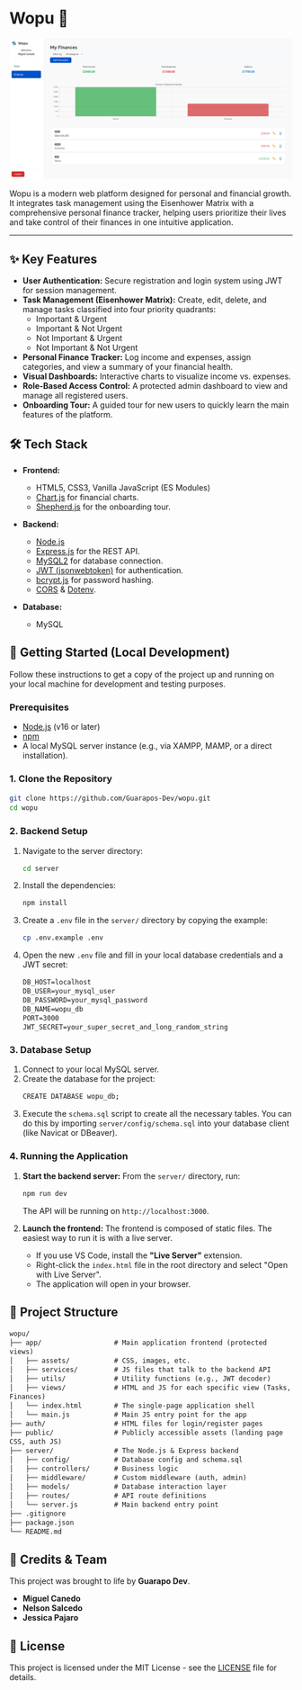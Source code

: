 # Wopu 🚀

![Wopu Dashboard Preview](app/assets/images/dashboard-preview.webp)

Wopu is a modern web platform designed for personal and financial growth. It integrates task management using the Eisenhower Matrix with a comprehensive personal finance tracker, helping users prioritize their lives and take control of their finances in one intuitive application.

---

## ✨ Key Features

*   **User Authentication:** Secure registration and login system using JWT for session management.
*   **Task Management (Eisenhower Matrix):** Create, edit, delete, and manage tasks classified into four priority quadrants:
    *   Important & Urgent
    *   Important & Not Urgent
    *   Not Important & Urgent
    *   Not Important & Not Urgent
*   **Personal Finance Tracker:** Log income and expenses, assign categories, and view a summary of your financial health.
*   **Visual Dashboards:** Interactive charts to visualize income vs. expenses.
*   **Role-Based Access Control:** A protected admin dashboard to view and manage all registered users.
*   **Onboarding Tour:** A guided tour for new users to quickly learn the main features of the platform.

## 🛠️ Tech Stack

*   **Frontend:**
    *   HTML5, CSS3, Vanilla JavaScript (ES Modules)
    *   [Chart.js](https://www.chartjs.org/) for financial charts.
    *   [Shepherd.js](https://shepherdjs.dev/) for the onboarding tour.

*   **Backend:**
    *   [Node.js](https://nodejs.org/)
    *   [Express.js](https://expressjs.com/) for the REST API.
    *   [MySQL2](https://github.com/sidorares/mysql2) for database connection.
    *   [JWT (jsonwebtoken)](https://github.com/auth0/node-jsonwebtoken) for authentication.
    *   [bcrypt.js](https://github.com/dcodeIO/bcrypt.js) for password hashing.
    *   [CORS](https://github.com/expressjs/cors) & [Dotenv](https://github.com/motdotla/dotenv).

*   **Database:**
    *   MySQL

## 🏁 Getting Started (Local Development)

Follow these instructions to get a copy of the project up and running on your local machine for development and testing purposes.

### Prerequisites

*   [Node.js](https://nodejs.org/) (v16 or later)
*   [npm](https://www.npmjs.com/)
*   A local MySQL server instance (e.g., via XAMPP, MAMP, or a direct installation).

### 1. Clone the Repository

```bash
git clone https://github.com/Guarapos-Dev/wopu.git
cd wopu
```

### 2. Backend Setup

1.  Navigate to the server directory:
    ```bash
    cd server
    ```
2.  Install the dependencies:
    ```bash
    npm install
    ```
3.  Create a `.env` file in the `server/` directory by copying the example:
    ```bash
    cp .env.example .env
    ```
4.  Open the new `.env` file and fill in your local database credentials and a JWT secret:
    ```
    DB_HOST=localhost
    DB_USER=your_mysql_user
    DB_PASSWORD=your_mysql_password
    DB_NAME=wopu_db
    PORT=3000
    JWT_SECRET=your_super_secret_and_long_random_string
    ```

### 3. Database Setup

1.  Connect to your local MySQL server.
2.  Create the database for the project:
    ```bash
    CREATE DATABASE wopu_db;
    ```
3.  Execute the `schema.sql` script to create all the necessary tables. You can do this by importing `server/config/schema.sql` into your database client (like Navicat or DBeaver).

### 4. Running the Application

1.  **Start the backend server:** From the `server/` directory, run:
    ```bash
    npm run dev
    ```
    The API will be running on `http://localhost:3000`.

2.  **Launch the frontend:** The frontend is composed of static files. The easiest way to run it is with a live server.
    *   If you use VS Code, install the **"Live Server"** extension.
    *   Right-click the `index.html` file in the root directory and select "Open with Live Server".
    *   The application will open in your browser.


## 📂 Project Structure

```
wopu/
├── app/                  # Main application frontend (protected views)
│   ├── assets/           # CSS, images, etc.
│   ├── services/         # JS files that talk to the backend API
│   ├── utils/            # Utility functions (e.g., JWT decoder)
│   ├── views/            # HTML and JS for each specific view (Tasks, Finances)
│   └── index.html        # The single-page application shell
│   └── main.js           # Main JS entry point for the app
├── auth/                 # HTML files for login/register pages
├── public/               # Publicly accessible assets (landing page CSS, auth JS)
├── server/               # The Node.js & Express backend
│   ├── config/           # Database config and schema.sql
│   ├── controllers/      # Business logic
│   ├── middleware/       # Custom middleware (auth, admin)
│   ├── models/           # Database interaction layer
│   ├── routes/           # API route definitions
│   └── server.js         # Main backend entry point
├── .gitignore
├── package.json
└── README.md
```

## 👥 Credits & Team

This project was brought to life by **Guarapo Dev**.

*   **Miguel Canedo**
*   **Nelson Salcedo**
*   **Jessica Pajaro**

## 📄 License

This project is licensed under the MIT License - see the [LICENSE](LICENSE) file for details.
